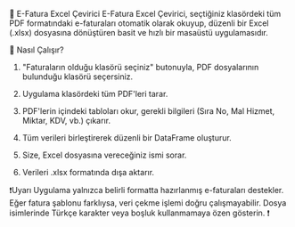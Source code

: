 📄 E-Fatura Excel Çevirici
E-Fatura Excel Çevirici, seçtiğiniz klasördeki tüm PDF formatındaki e-faturaları otomatik olarak okuyup, düzenli bir Excel (.xlsx) dosyasına dönüştüren basit ve hızlı bir masaüstü uygulamasıdır.

🚀 Nasıl Çalışır?

1. "Faturaların olduğu klasörü seçiniz" butonuyla, PDF dosyalarının bulunduğu klasörü seçersiniz.

2. Uygulama klasördeki tüm PDF'leri tarar.

3. PDF'lerin içindeki tabloları okur, gerekli bilgileri (Sıra No, Mal Hizmet, Miktar, KDV, vb.) çıkarır.

4. Tüm verileri birleştirerek düzenli bir DataFrame oluşturur.

5. Size, Excel dosyasına vereceğiniz ismi sorar.

6. Verileri .xlsx formatında dışa aktarır.

❗Uyarı
Uygulama yalnızca belirli formatta hazırlanmış e-faturaları destekler.
Eğer fatura şablonu farklıysa, veri çekme işlemi doğru çalışmayabilir.
Dosya isimlerinde Türkçe karakter veya boşluk kullanmamaya özen gösterin.
❗


